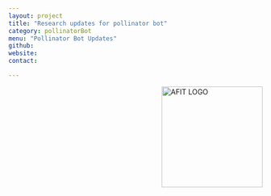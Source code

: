 ```yaml
---
layout: project
title: "Research updates for pollinator bot"
category: pollinatorBot
menu: "Pollinator Bot Updates"
github:
website:
contact:

---
```


<img src="https://s-media-cache-ak0.pinimg.com/236x/69/54/b7/6954b73548c047526d879eff2988ab2f.jpg" alt="AFIT LOGO" align = "right" style="width: 200px;"/>
